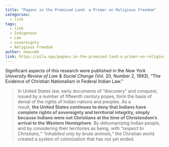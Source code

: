 ```yaml
---
title: "Pagans in the Promised Land: a Primer on Religious Freedom"
categories:
  - link
tags:
  - link
  - Indigenous
  - Law
  - sovereignty
  - Religious Freedom
author: newcomb
link: https://aila.ngo/pagans-in-the-promised-land-a-primer-on-religious-freedom/
---
```

Significant aspects of this research were published in the _New York University Review of Law & Social Change_ (Vol. 20, Number 2, 1993), “The Evidence of Christian Nationalism in Federal Indian Law.”
>In United States law, early documents of “discovery” and conquest, issued by a number of fifteenth century popes, form the basis of denial of the rights of Indian nations and peoples. As a result, **the United States continues to deny that Indians have complete rights of sovereignty and territorial integrity, simply because Indians were not Christians at the time of Christendom’s arrival to the Western Hemisphere**. By dehumanizing Indian people, and by considering their territories as being, with “_respect to Christians,” “inhabited only by brute animals,”_ the Christian world created a system of colonization that has not yet ended.
